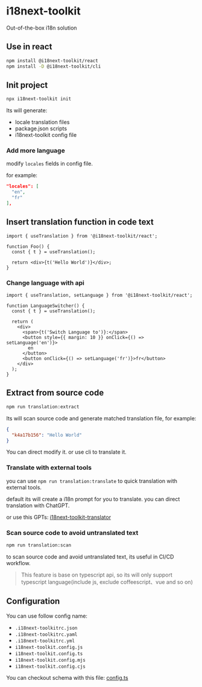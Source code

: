 # i18next-toolkit

Out-of-the-box i18n solution

## Use in react

```bash
npm install @i18next-toolkit/react
npm install -D @i18next-toolkit/cli
```

## Init project

```bash
npx i18next-toolkit init
```

Its will generate:

- locale translation files
- package.json scripts
- i18next-toolkit config file

### Add more language

modify `locales` fields in config file.

for example:

```json
"locales": [
  "en",
  "fr"
],
```

## Insert translation function in code text

```tsx
import { useTranslation } from '@i18next-toolkit/react';

function Foo() {
  const { t } = useTranslation();

  return <div>{t('Hello World')}</div>;
}
```

### Change language with api

```tsx
import { useTranslation, setLanguage } from '@i18next-toolkit/react';

function LanguageSwitcher() {
  const { t } = useTranslation();

  return (
    <div>
      <span>{t('Switch Language to')}:</span>
      <button style={{ margin: 10 }} onClick={() => setLanguage('en')}>
        en
      </button>
      <button onClick={() => setLanguage('fr')}>fr</button>
    </div>
  );
}
```

## Extract from source code

```bash
npm run translation:extract
```

Its will scan source code and generate matched translation file, for example:

```json
{
  "k4a17b156": "Hello World"
}
```

You can direct modify it. or use cli to translate it.

### Translate with external tools

you can use `npm run translation:translate` to quick translation with external tools.

default its will create a i18n prompt for you to translate. you can direct translation with ChatGPT.

or use this GPTs: [i18next-toolkit-translator](https://chat.openai.com/g/g-vcMCn5a88-i18next-toolkit-translator)

### Scan source code to avoid untranslated text

```bash
npm run translation:scan
```

to scan source code and avoid untranslated text, its useful in CI/CD workflow.

> This feature is base on typescript api, so its will only support typescript language(include js, exclude coffeescript、vue and so on)

## Configuration

You can use follow config name:

- `.i18next-toolkitrc.json`
- `.i18next-toolkitrc.yaml`
- `.i18next-toolkitrc.yml`
- `i18next-toolkit.config.js`
- `i18next-toolkit.config.ts`
- `i18next-toolkit.config.mjs`
- `i18next-toolkit.config.cjs`

You can checkout schema with this file: [config.ts](./packages/cli/src/config.ts)
